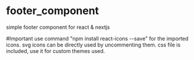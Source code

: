 # footer_component
simple footer component for react &amp; nextjs

#Important 
use command "npm install react-icons --save" for the imported icons. svg icons can be directly used by uncommenting them.
css file is included, use it for custom themes used.
